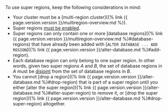 To use super regions, keep the following considerations in mind:

- Your cluster must be a [multi-region cluster]({% link {{ page.version.version }}/multiregion-overview.md %}).
- Super regions [must be enabled](#enable-super-regions).
- Super regions can only contain one or more [database regions]({% link {{ page.version.version }}/multiregion-overview.md %}#database-regions) that have already been added with [`ALTER DATABASE ... ADD REGION`]({% link {{ page.version.version }}/alter-database.md %}#add-region).
- Each database region can only belong to one super region. In other words, given two super regions _A_ and _B_, the set of database regions in _A_ must be [disjoint](https://wikipedia.org/wiki/Disjoint_sets) from the set of database regions in _B_.
- You cannot [drop a region]({% link {{ page.version.version }}/alter-database.md %}#drop-region) that is part of a super region until you either [alter the super region]({% link {{ page.version.version }}/alter-database.md %}#alter-super-region) to remove it, or [drop the super region]({% link {{ page.version.version }}/alter-database.md %}#drop-super-region) altogether.
